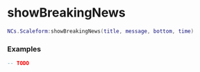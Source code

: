 # showBreakingNews

```lua
NCs.Scaleform:showBreakingNews(title, message, bottom, time)
```

### Examples

```lua
-- TODO
```